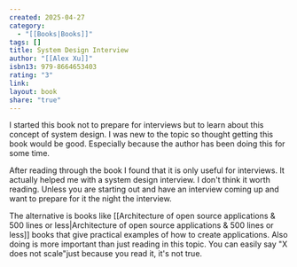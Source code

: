 ```yaml
---
created: 2025-04-27
category:
  - "[[Books|Books]]"
tags: []
title: System Design Interview
author: "[[Alex Xu]]"
isbn13: 979-8664653403
rating: "3"
link:
layout: book
share: "true"
---
```

I started this book not to prepare for interviews but to learn about this concept of system design.
I was new to the topic so thought getting this book would be good. Especially because the author has been doing this for some time.

After reading through the book I found that it is only useful for interviews. It actually helped me with a system design interview.
I don't think it worth reading. Unless you are starting out and have an interview coming up and want to prepare for it the night the interview.

The alternative is books like [[Architecture of open source applications & 500 lines or less|Architecture of open source applications & 500 lines or less]] books that give practical examples of how to create applications.
Also doing is more important than just reading in this topic. You can easily say "X does not scale"just because you read it, it's not true.